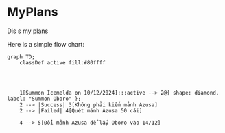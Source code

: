 # MyPlans
Dis s my plans

Here is a simple flow chart:

```mermaid
graph TD;
    classDef active fill:#80ffff




    1[Summon Icemelda on 10/12/2024]:::active --> 2@{ shape: diamond, label: "Summon Oboro" };
    2 --> |Success| 3[Không phải kiếm mảnh Azusa]
    2 --> |Failed| 4[Quét mảnh Azusa 50 cái]

    4 --> 5[Đổi mảnh Azusa để lấy Oboro vào 14/12]
```
